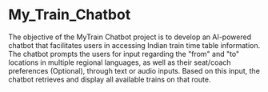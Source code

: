 # My_Train_Chatbot
The objective of the MyTrain Chatbot project is to develop an AI-powered chatbot that facilitates users in accessing Indian train time table information. 
The chatbot prompts the users for input regarding the "from" and "to" locations in multiple regional languages, as well as their seat/coach preferences (Optional), through text or audio inputs. 
Based on this input, the chatbot retrieves and display all available trains on that route.
